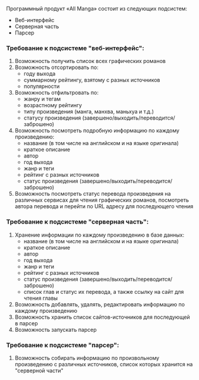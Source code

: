 Программный продукт «All Manga» состоит из следующих подсистем:
- Веб-интерфейс
- Серверная часть
- Парсер
### Требование к подсистеме "веб-интерфейс":
1. Возможность получить список всех графических романов
2. Возможность отсортировать по:
	- году выхода
	- суммарному рейтингу, взятому с разных источников
	- популярности
3. Возможность отфильтровать по: 
	 - жанру и тегам
	 - возрастному рейтингу
	 - типу произведения (манга, манхва, маньхуа и т.д.)
	 - статусу произведения (завершено/выходить/переводится/заброшено)
4. Возможность посмотреть подробную информацию по каждому произведению:
	- название (в том числе на английском и на языке оригинала)
	- краткое описание
	- автор
	- год выхода
	- жанр и теги
	- рейтинг с разных источников
	- статус произведения (завершено/выходить/переводится/заброшено)
5. Возможность посмотреть статус перевода произведения на различных сервисах для чтения графических романов, посмотреть автора перевода и перейти по URL адресу для последующего чтения

### Требование к подсистеме "серверная часть":
1. Хранение информации по каждому произведению в базе данных:
	- название (в том числе на английском и на языке оригинала)
	- краткое описание
	- автор
	- год выхода
	- жанр и теги
	- рейтинг с разных источников
	- статус произведения (завершено/выходить/переводится/заброшено)
	- список глав и статус их перевода, а также ссылку на сайт для чтения главы
2. Возможность добавлять, удалять, редактировать информацию по каждому произведению
3. Возможность хранить список сайтов-источников для последующей в парсер
4. Возможность запускать парсер

### Требование к подсистеме "парсер":
1. Возможность собирать информацию по произвольному произведению с различных источников, список которых хранится на "серверной части"
